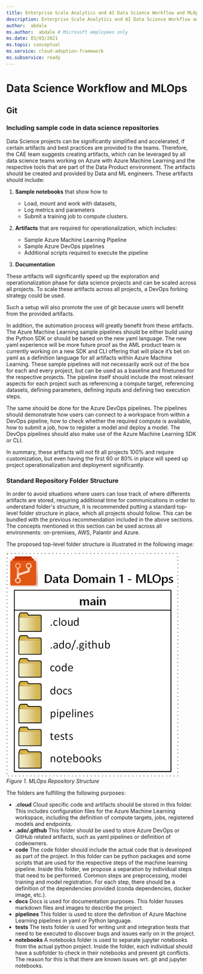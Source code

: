 ```yaml
---
title: Enterprise Scale Analytics and AI Data Science Workflow and MLOps
description: Enterprise Scale Analytics and AI Data Science Workflow and MLOps
author:  abdale
ms.author:  abdale # Microsoft employees only
ms.date: 03/03/2021
ms.topic: conceptual
ms.service: cloud-adoption-framework
ms.subservice: ready
---
```


# Data Science Workflow and MLOps

## Git

### Including sample code in data science repositories

Data Science projects can be significantly simplified and accelerated, if certain artifacts and best practices are provided to the teams. Therefore, the CAE team suggests creating artifacts, which can be leveraged by all data science teams working on Azure with Azure Machine Learning and the respective tools that are part of the Data Product environment. The artifacts should be created and provided by Data and ML engineers. These artifacts should include:

1. **Sample notebooks** that show how to

    - Load, mount and work with datasets,
    - Log metrics and parameters
    - Submit a training job to compute clusters.

1. **Artifacts** that are required for operationalization, which includes:

    - Sample Azure Machine Learning Pipeline
    - Sample Azure DevOps pipelines
    - Additional scripts required to execute the pipeline

1. **Documentation**

These artifacts will significantly speed up the exploration and operationalization phase for data science projects and can be scaled across all projects. To scale these artifacts across all projects, a DevOps forking strategy could be used.

Such a setup will also promote the use of git because users will benefit from the provided artifacts.

In addition, the automation process will greatly benefit from these artifacts. The Azure Machine Learning sample pipelines should be either build using the Python SDK or should be based on the new yaml language. The new yaml experience will be more future proof as the AML product team is currently working on a new SDK and CLI offering that will place it’s bet on yaml as a definition language for all artifacts within Azure Machine Learning. These sample pipelines will not necessarily work out of the box for each and every project, but can be used as a baseline and finetuned for the respective projects. The pipeline itself should include the most relevant aspects for each project such as referencing a compute target, referencing datasets, defining parameters, defining inputs and defining two execution steps.

The same should be done for the Azure DevOps pipelines. The pipelines should demonstrate how users can connect to a workspace from within a DevOps pipeline, how to check whether the required compute is available, how to submit a job, how to register a model and deploy a model. The DevOps pipelines should also make use of the Azure Machine Learning SDK or CLI.

In summary, these artifacts will not fit all projects 100% and require customization, but even having the first 60 or 80% in place will speed up project operationalization and deployment significantly.

### Standard Repository Folder Structure

In order to avoid situations where users can lose track of where differents artifacts are stored, requiring additional time for communications in order to understand folder's structure, it is recommended putting a standard top-level folder structure in place, which all projects should follow. This can be bundled with the previous recommendation included in the above sections.
The concepts mentioned in this section can be used across all environments: on-premises, AWS, Palantir and Azure.

The proposed top-level folder structure is illustrated in the following image:

![MLOps Repository Structure](./images/repository-structure.png)
*Figure 1. MLOps Repository Structure*

The folders are fulfilling the following purposes:

- **.cloud**
Cloud specific code and artifacts should be stored in this folder. This includes configuration files for the Azure Machine Learning workspace, including the definition of compute targets, jobs, registered models and endpoints.
- **.ado/.github**
This folder should be used to store Azure DevOps or GitHub related artifacts, such as yaml pipelines or definition of codeowners.
- **code**
The code folder should include the actual code that is developed as part of the project. In this folder can be python packages and some scripts that are used for the respective steps of the machine learning pipeline. Inside this folder, we propose a separation by individual steps that need to be performed. Common steps are preprocessing, model training and model registration. For each step, there should be a definition of the dependencies provided (conda dependencies, docker image, etc.).
- **docs**
Docs is used for documentation purposes. This folder houses markdown files and images to describe the project.
- **pipelines**
This folder is used to store the definition of Azure Machine Learning pipelines in yaml or Python language.
- **tests**
The tests folder is used for writing unit and integration tests that need to be executed to discover bugs and issues early on in the project.
- **notebooks**
A notebooks folder is used to separate jupyter notebooks from the actual python project. Inside the folder, each individual should have a subfolder to check in their notebooks and prevent git conflicts. The reason for this is that there are known issues wrt. git and jupyter notebooks.
